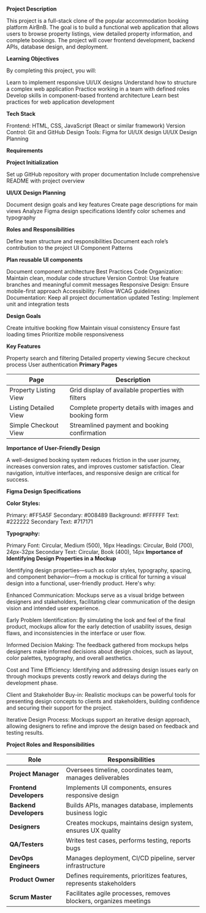 **Project Description**

This project is a full-stack clone of the popular accommodation booking platform AirBnB. The goal is to build a functional web application that allows users to browse property listings, view detailed property information, and complete bookings. The project will cover frontend development, backend APIs, database design, and deployment.

**Learning Objectives**

By completing this project, you will:

Learn to implement responsive UI/UX designs
Understand how to structure a complex web application
Practice working in a team with defined roles
Develop skills in component-based frontend architecture
Learn best practices for web application development

**Tech Stack**

Frontend: HTML, CSS, JavaScript (React or similar framework)
Version Control: Git and GitHub
Design Tools: Figma for UI/UX design
UI/UX Design Planning

**Requirements**

**Project Initialization**

Set up GitHub repository with proper documentation
Include comprehensive README with project overview

**UI/UX Design Planning**

Document design goals and key features
Create page descriptions for main views
Analyze Figma design specifications
Identify color schemes and typography

**Roles and Responsibilities**

Define team structure and responsibilities
Document each role’s contribution to the project
UI Component Patterns

**Plan reusable UI components**

Document component architecture
Best Practices
Code Organization: Maintain clean, modular code structure
Version Control: Use feature branches and meaningful commit messages
Responsive Design: Ensure mobile-first approach
Accessibility: Follow WCAG guidelines
Documentation: Keep all project documentation updated
Testing: Implement unit and integration tests

**Design Goals**

Create intuitive booking flow
Maintain visual consistency
Ensure fast loading times
Prioritize mobile responsiveness

**Key Features**

Property search and filtering
Detailed property viewing
Secure checkout process
User authentication
**Primary Pages**

| Page                   | Description                                                  |
|------------------------|--------------------------------------------------------------|
| Property Listing View  | Grid display of available properties with filters            |
| Listing Detailed View  | Complete property details with images and booking form       |
| Simple Checkout View   | Streamlined payment and booking confirmation                 |

**Importance of User-Friendly Design**

A well-designed booking system reduces friction in the user journey, increases conversion rates, and improves customer satisfaction. Clear navigation, intuitive interfaces, and responsive design are critical for success.

**Figma Design Specifications**

**Color Styles:**

Primary: #FF5A5F
Secondary: #008489
Background: #FFFFFF
Text: #222222
Secondary Text: #717171

**Typography:**

Primary Font: Circular, Medium (500), 16px
Headings: Circular, Bold (700), 24px-32px
Secondary Text: Circular, Book (400), 14px
**Importance of Identifying Design Properties in a Mockup**

Identifying design properties—such as color styles, typography, spacing, and component behavior—from a mockup is critical for turning a visual design into a functional, user-friendly product. Here's why:

Enhanced Communication: Mockups serve as a visual bridge between designers and stakeholders, facilitating clear communication of the design vision and intended user experience. 

Early Problem Identification: By simulating the look and feel of the final product, mockups allow for the early detection of usability issues, design flaws, and inconsistencies in the interface or user flow. 

Informed Decision Making: The feedback gathered from mockups helps designers make informed decisions about design choices, such as layout, color palettes, typography, and overall aesthetics. 

Cost and Time Efficiency: Identifying and addressing design issues early on through mockups prevents costly rework and delays during the development phase. 

Client and Stakeholder Buy-in: Realistic mockups can be powerful tools for presenting design concepts to clients and stakeholders, building confidence and securing their support for the project. 

Iterative Design Process: Mockups support an iterative design approach, allowing designers to refine and improve the design based on feedback and testing results. 

**Project Roles and Responsibilities**

| Role                    | Responsibilities                                                              |
|--------------------     |-------------------------------------------------------------------------------|
| **Project Manager**     | Oversees timeline, coordinates team, manages deliverables                     |
| **Frontend Developers** | Implements UI components, ensures responsive design                           |
| **Backend Developers**  | Builds APIs, manages database, implements business logic                      |
| **Designers**           | Creates mockups, maintains design system, ensures UX quality                  |
| **QA/Testers**          | Writes test cases, performs testing, reports bugs                             |
| **DevOps Engineers**    | Manages deployment, CI/CD pipeline, server infrastructure                     |
| **Product Owner**       | Defines requirements, prioritizes features, represents stakeholders           |
| **Scrum Master**        | Facilitates agile processes, removes blockers, organizes meetings             |

